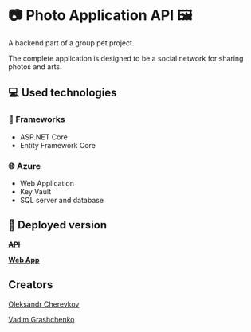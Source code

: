 # 📷 Photo Application API 🖼

A backend part of a group pet project.

The complete application is designed to be a social network for sharing photos and arts.

## 💻 Used technologies
### 🔧 Frameworks
* ASP.NET Core
* Entity Framework Core
### 🌐 Azure
* Web Application
* Key Vault
* SQL server and database

## 🔗 Deployed version
~~[**API**](https://photoa.azurewebsites.net)~~

[**Web App**](https://grwadl.github.io/)
##  Creators

[Oleksandr Cherevkov](https://github.com/oleksandrcherevkov)

[Vadim Grashchenko](https://github.com/grwadl)
